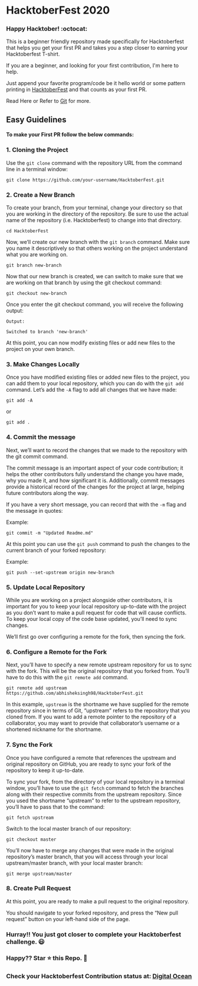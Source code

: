 # HacktoberFest 2020
 
### Happy Hacktober! :octocat: 

This is a beginner friendly repository made specifically for Hacktoberfest that helps you get your first PR and takes you a step closer to earning your Hacktoberfest T-shirt.

If you are a beginner, and looking for your first contribution, I'm here to help. 

Just append your favorite program/code be it hello world or some pattern printing in [HacktoberFest](https://github.com/abhisheksingh98/HacktoberFest) and that counts as your first PR.

Read Here or Refer to [Git](https://www.digitalocean.com/community/tutorials/how-to-use-git-a-reference-guide) for more.


   ## Easy Guidelines
                
#### To make your First PR follow the below commands:

### 1. Cloning the Project
    
   Use the `git clone` command with the repository URL from the command line in a terminal window:

```
git clone https://github.com/your-username/HacktoberFest.git
```

### 2. Create a New Branch

To create your branch, from your terminal, change your directory so that you are working in the directory of the repository. Be sure to use the actual name of the repository (i.e. Hacktoberfest) to change into that directory.

```
cd HacktoberFest
```

Now, we’ll create our new branch with the `git branch` command. Make sure you name it descriptively so that others working on the project understand what you are working on.

```
git branch new-branch
```

Now that our new branch is created, we can switch to make sure that we are working on that branch by using the git checkout command:

```
git checkout new-branch
```

Once you enter the git checkout command, you will receive the following output:

```
Output:

Switched to branch 'new-branch'
```

At this point, you can now modify existing files or add new files to the project on your own branch.

### 3. Make Changes Locally

Once you have modified existing files or added new files to the project, you can add them to your local repository, which you can do with the `git add` command. Let’s add the `-A` flag to add all changes that we have made:

```
git add -A
```

or

```
git add .
```

### 4. Commit the message

Next, we’ll want to record the changes that we made to the repository with the git commit command.

The commit message is an important aspect of your code contribution; it helps the other contributors fully understand the change you have made, why you made it, and how significant it is. Additionally, commit messages provide a historical record of the changes for the project at large, helping future contributors along the way.

If you have a very short message, you can record that with the `-m` flag and the message in quotes:

Example:

```
git commit -m "Updated Readme.md"
```

At this point you can use the `git push` command to push the changes to the current branch of your forked repository:

Example:

```
git push --set-upstream origin new-branch
```

### 5. Update Local Repository

While you are working on a project alongside other contributors, it is important for you to keep your local repository up-to-date with the project as you don’t want to make a pull request for code that will cause conflicts. To keep your local copy of the code base updated, you’ll need to sync changes.

We’ll first go over configuring a remote for the fork, then syncing the fork.

### 6. Configure a Remote for the Fork

Next, you’ll have to specify a new remote upstream repository for us to sync with the fork. This will be the original repository that you forked from. You’ll have to do this with the `git remote add` command.

```
git remote add upstream https://github.com/abhisheksingh98/HacktoberFest.git
```

In this example, `upstream` is the shortname we have supplied for the remote repository since in terms of Git, “upstream” refers to the repository that you cloned from. If you want to add a remote pointer to the repository of a collaborator, you may want to provide that collaborator’s username or a shortened nickname for the shortname.

### 7. Sync the Fork

Once you have configured a remote that references the upstream and original repository on GitHub, you are ready to sync your fork of the repository to keep it up-to-date.

To sync your fork, from the directory of your local repository in a terminal window, you’ll have to use the `git fetch` command to fetch the branches along with their respective commits from the upstream repository. Since you used the shortname “upstream” to refer to the upstream repository, you’ll have to pass that to the command:

```
git fetch upstream
```

Switch to the local master branch of our repository:

```
git checkout master
```

You’ll now have to merge any changes that were made in the original repository’s master branch, that you will access through your local upstream/master branch, with your local master branch:

```
git merge upstream/master
```

### 8. Create Pull Request

At this point, you are ready to make a pull request to the original repository.

You should navigate to your forked repository, and press the “New pull request” button on your left-hand side of the page.

### Hurray!! You just got closer to complete your Hacktoberfest challenge. 😃
    
###    Happy?? Star ⭐ this Repo. 🤩
    
###    Check your Hacktoberfest Contribution status at: [Digital Ocean](https://hacktoberfest.digitalocean.com/profile)
    
